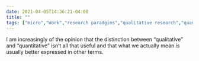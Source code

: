 ```yaml
---
date: 2021-04-05T14:36:21-04:00
title: ""
tags: ["micro","Work","research paradgims","qualitative research","quantitative research"]
---
```

I am increasingly of the opinion that the distinction between “qualitative” and “quantitative” isn’t all that useful and that what we actually mean is usually better expressed in other terms.
